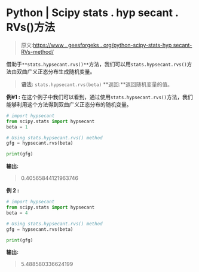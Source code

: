 # Python | Scipy stats . hyp secant . RVs()方法

> 原文:[https://www . geesforgeks . org/python-scipy-stats-hyp secant-RVs-method/](https://www.geeksforgeeks.org/python-scipy-stats-hypsecant-rvs-method/)

借助于`**stats.hypsecant.rvs()**`方法，我们可以用`stats.hypsecant.rvs()`方法由双曲广义正态分布生成随机变量。

> **语法:** `stats.hypsecant.rvs(beta)`
> **返回:**返回随机变量的值。

**例#1 :**
在这个例子中我们可以看到，通过使用`stats.hypsecant.rvs()`方法，我们能够利用这个方法得到双曲广义正态分布的随机变量。

```py
# import hypsecant
from scipy.stats import hypsecant
beta = 1

# Using stats.hypsecant.rvs() method
gfg = hypsecant.rvs(beta)

print(gfg)
```

**输出:**

> 0.40565844121963746

**例 2 :**

```py
# import hypsecant
from scipy.stats import hypsecant
beta = 4

# Using stats.hypsecant.rvs() method
gfg = hypsecant.rvs(beta)

print(gfg)
```

**输出:**

> 5.488580336624199